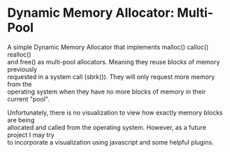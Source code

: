 Dynamic Memory Allocator: Multi-Pool
===

A simple Dynamic Memory Allocator that implements malloc() calloc() realloc() <br>
and free() as multi-pool allocators. Meaning they reuse blocks of memory previously <br>
requested in a system call (sbrk()). They will only request more memory from the <br>
operating system when they have no more blocks of memory in their current "pool". <br>

Unfortunately, there is no visualization to view how exactly memory blocks are being <br>
allocated and called from the operating system. However, as a future project I may try <br>
to incorporate a visualization using javascript and some helpful plugins. <br>
